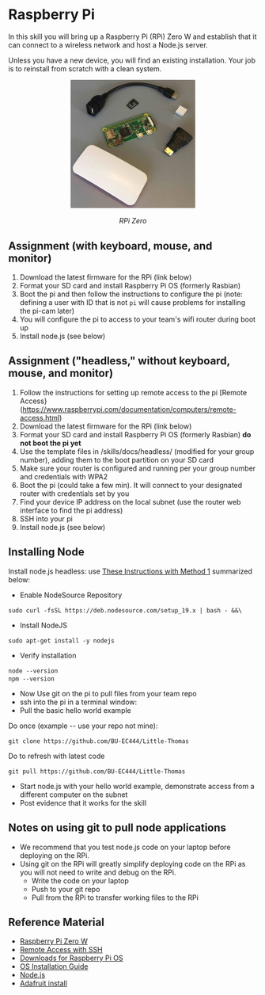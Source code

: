 # Raspberry Pi

In this skill you will bring up a Raspberry Pi (RPi) Zero W and
establish that it can connect to a wireless network and host a Node.js
server.

Unless you have a new device, you will find an existing
installation. Your job is to reinstall from scratch with a clean
system.

<p align="center">
<img src="/docs/images/RPi0.jpg" width="50%">
</p>
<p align="center">
<i>RPi Zero</i>
</p>

## Assignment (with keyboard, mouse, and monitor)
1. Download the latest firmware for the RPi (link below)
2. Format your SD card and install Raspberry Pi OS (formerly Rasbian)
3. Boot the pi and then follow the instructions to configure the pi (note: defining a user with ID that is not `pi` will cause problems
for installing the pi-cam later)
4. You will configure the pi to access to your team's wifi router during boot up
5. Install node.js (see below)


## Assignment ("headless," without keyboard, mouse, and monitor)
1. Follow the instructions for setting up remote access to the pi [Remote Access}(https://www.raspberrypi.com/documentation/computers/remote-access.html)
2. Download the latest firmware for the RPi (link below)
3. Format your SD card and install Raspberry Pi OS (formerly Rasbian) **do not boot the pi yet**
4. Use the template files in /skills/docs/headless/ (modified for your group number), adding them to the boot partition on your
SD card
5. Make sure your router is configured and running per your group number and credentials with WPA2
6. Boot the pi (could take a few min). It will connect to your designated router with credentials set by you
7. Find your device IP address on the local subnet (use the router web interface to find the pi address)
8. SSH into your pi
9. Install node.js (see below)

## Installing Node
Install node.js headless: use [These Instructions with Method 1](https://www.golinuxcloud.com/install-nodejs-and-npm-on-raspberry-pi/) summarized below:

- Enable NodeSource Repository

```
sudo curl -fsSL https://deb.nodesource.com/setup_19.x | bash - &&\

```

- Install NodeJS

```
sudo apt-get install -y nodejs
```
- Verify installation

```
node --version
npm --version
```

- Now Use git on the pi to pull files from your team repo
- ssh into the pi in a terminal window:
- Pull the basic hello world example

Do once (example -- use your repo not mine):
```
git clone https://github.com/BU-EC444/Little-Thomas
```
Do to refresh with latest code
```
git pull https://github.com/BU-EC444/Little-Thomas
```

- Start node.js with your hello world example, demonstrate access from a different computer on the subnet
- Post evidence that it works for the skill


## Notes on using git to pull node applications
- We recommend that you test node.js code on your laptop before
deploying on the RPi.
- Using git on the RPi will greatly simplify deploying code on the RPi
  as you will not need to write and debug on the RPi.
  - Write the code on your laptop
  - Push to your git repo
  - Pull from the RPi to transfer working files to the RPi


## Reference Material
- [Raspberry Pi Zero W](https://www.raspberrypi.org/products/raspberry-pi-zero-w/)
- [Remote Access with SSH](https://www.raspberrypi.org/documentation/remote-access/ssh/)
- [Downloads for Raspberry Pi OS](https://www.raspberrypi.org/downloads/)
- [OS Installation Guide](https://www.raspberrypi.org/documentation/installation/installing-images/README.md)
- [Node.js](https://nodejs.org/en/)
- [Adafruit install](https://learn.adafruit.com/raspberry-pi-zero-creation)




